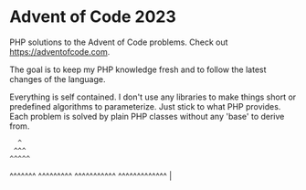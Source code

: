 
# Advent of Code 2023
PHP solutions to the Advent of Code problems.
Check out https://adventofcode.com.

The goal is to keep my PHP knowledge fresh and to follow the latest changes of the language.

Everything is self contained. I don't use any libraries to make things short or predefined algorithms 
to parameterize. Just stick to what PHP provides. Each problem is solved by plain PHP classes without any 'base' to derive from.

      ^
     ^^^
    ^^^^^
   ^^^^^^^
  ^^^^^^^^^
 ^^^^^^^^^^^
^^^^^^^^^^^^^
      |
